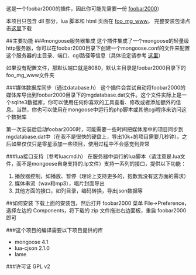 ﻿这是一个foobar2000的插件，因此你可能先需要一份 [foobar2000](http://www.foobar2000.org/download)）

本项目只包含 dll 部分，lua 脚本和 html 页面在 [foo\_mg\_www](https://github.com/oxyflour/foo_mg_www)。
完整安装包请点击[这里](https://github.com/oxyflour/foo_mg/releases/download/0.22/foo_mg_v0.22.zip)下载

##主要功能
###mongoose服务器集成
这个插件集成了一个mongoose的轻量级http服务器，你可以在foobar2000目录下创建一个mongoose.conf的文件来配置这个服务器的主目录、端口、cgi路径等信息（具体设定请参考 [这里](https://github.com/cesanta/mongoose/blob/master/docs/UserManual.md)）

如果没有配置文件，那默认端口就是8080，默认主目录是foobar2000目录下的foo\_mg\_www文件夹

###媒体数据库同步（通过database.h）
这个插件会尝试自动将foobar2000的媒体库导出到foobar2000目录下的mgdatabase.dat文件。这个文件实际上是一个sqlite3数据库，你可以使用任何你喜欢的工具查看、修改或者添加额外的信息。当然，你也可以使用在mongoose中运行的php脚本或其他cgi程序来访问这个数据库

第一次安装后启动foobar2000时，可能需要一些时间把媒体库中的项目同步到mgdatabase.dat中（在我不是很快的硬盘上，导出10k+的项目需要几秒钟）。之后如果仅仅只是零星添加一些项目，使用过程中不会感觉到异常

###lua接口支持（参考luacmd.h）
在服务器中运行的lua脚本（请注意是.lua文件，而不是mongoose自身支持的.lp文件）支持一系列的接口，提供以下功能：

1. 播放器控制，如播放、暂停（理论上支持更多的，抱歉我没有这方面的需求）
2. 媒体串流（wav和mp3），唱片封面导出
3. 其他方面的接口，如列目录，编码转换，导出json数据等


##如何安装
下载上面的安装包，然后打开 foobar2000 菜单 File->Preference，选择左边的 Components，将下载的 zip 文件拖进右边面板，重启 foobar2000 即可


###这个项目的编译需要以下项目提供的库
* mongoose 4.1
* lua-cjson 2.1.0
* lame


###许可证
GPL v2
